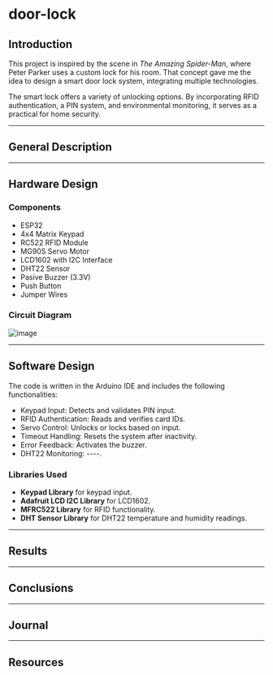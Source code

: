 # door-lock
## **Introduction**  
This project is inspired by the scene in *The Amazing Spider-Man*, where Peter Parker uses a custom lock for his room. That concept gave me the idea to design a smart door lock system, integrating multiple technologies.  

The smart lock offers a variety of unlocking options. By incorporating RFID authentication, a PIN system, and environmental monitoring, it serves as a practical for home security.  

---

## **General Description**  

---

## **Hardware Design**  
### **Components**  
- ESP32
- 4x4 Matrix Keypad 
- RC522 RFID Module 
- MG90S Servo Motor
- LCD1602 with I2C Interface 
- DHT22 Sensor  
- Pasive Buzzer (3.3V)
- Push Button  
- Jumper Wires 

### **Circuit Diagram**  
![image](https://github.com/user-attachments/assets/7184c504-508c-4e1a-8a41-bd99377868ae)


---

## **Software Design**  
The code is written in the Arduino IDE and includes the following functionalities:  
- Keypad Input: Detects and validates PIN input.  
- RFID Authentication: Reads and verifies card IDs.  
- Servo Control: Unlocks or locks based on input.  
- Timeout Handling: Resets the system after inactivity.  
- Error Feedback: Activates the buzzer.  
- DHT22 Monitoring: ----.  

### **Libraries Used**  
- **Keypad Library** for keypad input.  
- **Adafruit LCD I2C Library** for LCD1602.  
- **MFRC522 Library** for RFID functionality.  
- **DHT Sensor Library** for DHT22 temperature and humidity readings.  

---

## **Results**  

---

## **Conclusions**  

---

## **Journal**  

---

## **Resources**  
